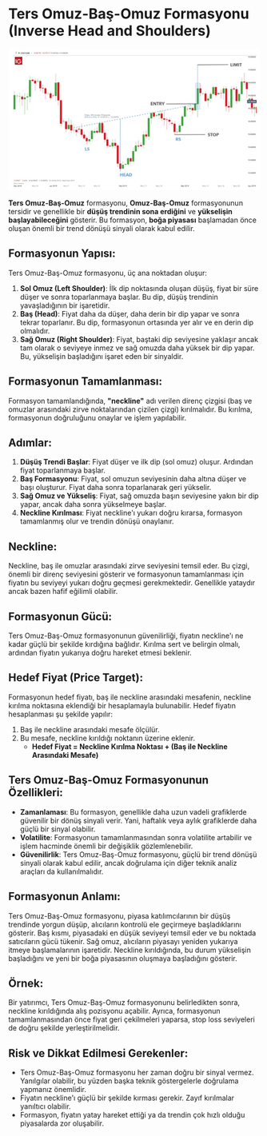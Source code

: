 # Ters Omuz-Baş-Omuz Formasyonu (Inverse Head and Shoulders)

![](./images/omuz-bas-omuz-2.png)

**Ters Omuz-Baş-Omuz** formasyonu, **Omuz-Baş-Omuz** formasyonunun tersidir ve genellikle bir **düşüş trendinin sona erdiğini** ve **yükselişin başlayabileceğini** gösterir. Bu formasyon, **boğa piyasası** başlamadan önce oluşan önemli bir trend dönüşü sinyali olarak kabul edilir. 

## **Formasyonun Yapısı:**

Ters Omuz-Baş-Omuz formasyonu, üç ana noktadan oluşur:

1. **Sol Omuz (Left Shoulder)**: İlk dip noktasında oluşan düşüş, fiyat bir süre düşer ve sonra toparlanmaya başlar. Bu dip, düşüş trendinin yavaşladığının bir işaretidir.
2. **Baş (Head)**: Fiyat daha da düşer, daha derin bir dip yapar ve sonra tekrar toparlanır. Bu dip, formasyonun ortasında yer alır ve en derin dip olmalıdır.
3. **Sağ Omuz (Right Shoulder)**: Fiyat, baştaki dip seviyesine yaklaşır ancak tam olarak o seviyeye inmez ve sağ omuzda daha yüksek bir dip yapar. Bu, yükselişin başladığını işaret eden bir sinyaldir.

## **Formasyonun Tamamlanması:**

Formasyon tamamlandığında, **"neckline"** adı verilen direnç çizgisi (baş ve omuzlar arasındaki zirve noktalarından çizilen çizgi) kırılmalıdır. Bu kırılma, formasyonun doğruluğunu onaylar ve işlem yapılabilir.

## **Adımlar:**

1. **Düşüş Trendi Başlar**: Fiyat düşer ve ilk dip (sol omuz) oluşur. Ardından fiyat toparlanmaya başlar.
2. **Baş Formasyonu**: Fiyat, sol omuzun seviyesinin daha altına düşer ve başı oluşturur. Fiyat daha sonra toparlanarak geri yükselir.
3. **Sağ Omuz ve Yükseliş**: Fiyat, sağ omuzda başın seviyesine yakın bir dip yapar, ancak daha sonra yükselmeye başlar.
4. **Neckline Kırılması**: Fiyat neckline'ı yukarı doğru kırarsa, formasyon tamamlanmış olur ve trendin dönüşü onaylanır.

## **Neckline:**

Neckline, baş ile omuzlar arasındaki zirve seviyesini temsil eder. Bu çizgi, önemli bir direnç seviyesini gösterir ve formasyonun tamamlanması için fiyatın bu seviyeyi yukarı doğru geçmesi gerekmektedir. Genellikle yataydır ancak bazen hafif eğilimli olabilir.

## **Formasyonun Gücü:**

Ters Omuz-Baş-Omuz formasyonunun güvenilirliği, fiyatın neckline'ı ne kadar güçlü bir şekilde kırdığına bağlıdır. Kırılma sert ve belirgin olmalı, ardından fiyatın yukarıya doğru hareket etmesi beklenir.

## **Hedef Fiyat (Price Target):**

Formasyonun hedef fiyatı, baş ile neckline arasındaki mesafenin, neckline kırılma noktasına eklendiği bir hesaplamayla bulunabilir. Hedef fiyatın hesaplanması şu şekilde yapılır:

1. Baş ile neckline arasındaki mesafe ölçülür.
2. Bu mesafe, neckline kırıldığı noktanın üzerine eklenir.
   - **Hedef Fiyat = Neckline Kırılma Noktası + (Baş ile Neckline Arasındaki Mesafe)**

## **Ters Omuz-Baş-Omuz Formasyonunun Özellikleri:**

- **Zamanlaması**: Bu formasyon, genellikle daha uzun vadeli grafiklerde güvenilir bir dönüş sinyali verir. Yani, haftalık veya aylık grafiklerde daha güçlü bir sinyal olabilir.
- **Volatilite**: Formasyonun tamamlanmasından sonra volatilite artabilir ve işlem hacminde önemli bir değişiklik gözlemlenebilir.
- **Güvenilirlik**: Ters Omuz-Baş-Omuz formasyonu, güçlü bir trend dönüşü sinyali olarak kabul edilir, ancak doğrulama için diğer teknik analiz araçları da kullanılmalıdır.

## **Formasyonun Anlamı:**

Ters Omuz-Baş-Omuz formasyonu, piyasa katılımcılarının bir düşüş trendinde yorgun düşüp, alıcıların kontrolü ele geçirmeye başladıklarını gösterir. Baş kısmı, piyasadaki en düşük seviyeyi temsil eder ve bu noktada satıcıların gücü tükenir. Sağ omuz, alıcıların piyasayı yeniden yukarıya itmeye başlamalarının işaretidir. Neckline kırıldığında, bu durum yükselişin başladığını ve yeni bir boğa piyasasının oluşmaya başladığını gösterir.

## **Örnek:**

Bir yatırımcı, Ters Omuz-Baş-Omuz formasyonunu belirledikten sonra, neckline kırıldığında alış pozisyonu açabilir. Ayrıca, formasyonun tamamlanmasından önce fiyat geri çekilmeleri yaparsa, stop loss seviyeleri de doğru şekilde yerleştirilmelidir.

## **Risk ve Dikkat Edilmesi Gerekenler:**

- Ters Omuz-Baş-Omuz formasyonu her zaman doğru bir sinyal vermez. Yanılgılar olabilir, bu yüzden başka teknik göstergelerle doğrulama yapmanız önemlidir.
- Fiyatın neckline'ı güçlü bir şekilde kırması gerekir. Zayıf kırılmalar yanıltıcı olabilir.
- Formasyon, fiyatın yatay hareket ettiği ya da trendin çok hızlı olduğu piyasalarda zor oluşabilir.
